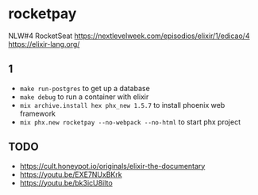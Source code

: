 # rocketpay

NLW#4 RocketSeat
https://nextlevelweek.com/episodios/elixir/1/edicao/4
https://elixir-lang.org/

## 1

- `make run-postgres` to get up a database
- `make debug` to run a container with elixir
- `mix archive.install hex phx_new 1.5.7` to install phoenix web framework
- `mix phx.new rocketpay --no-webpack --no-html` to start phx project

## TODO

- https://cult.honeypot.io/originals/elixir-the-documentary
- https://youtu.be/EXE7NUxBKrk
- https://youtu.be/bk3icU8iIto
